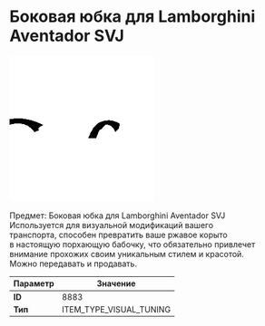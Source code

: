 # Боковая юбка для Lamborghini Aventador SVJ

![Item Image](../img/8883.webp?raw=true)

Предмет: Боковая юбка для Lamborghini Aventador SVJ<br>Используется для визуальной модификаций вашего<br>транспорта, способен превратить ваше ржавое корыто<br>в настоящую порхающую бабочку, что обязательно привлечет<br>внимание прохожих своим уникальным стилем и красотой.<br>Можно передавать и продавать.


| Параметр | Значение |
|----------|----------|
| **ID** | 8883 |
| **Тип** | ITEM_TYPE_VISUAL_TUNING |

